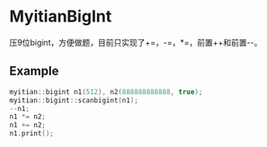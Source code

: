 # MyitianBigInt

压9位bigint，方便做题，目前只实现了+=，-=，*=，前置++和前置--。

## Example
```cpp
myitian::bigint n1(512), n2(888888888888, true);
myitian::bigint::scanbigint(n1);
--n1;
n1 *= n2;
n1 += n2;
n1.print();
```